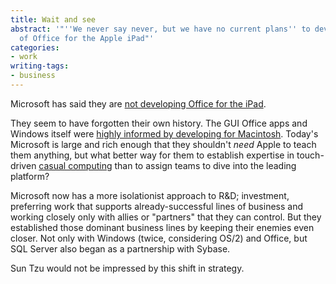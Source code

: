 ```yaml
---
title: Wait and see
abstract: '"''We never say never, but we have no current plans'' to develop a version
  of Office for the Apple iPad"'
categories:
- work
writing-tags:
- business
---
```


Microsoft has said they are [not developing Office for the iPad][1].

They seem to have forgotten their own history.  The GUI Office apps and Windows itself were [highly informed by developing for Macintosh][2].  Today's Microsoft is large and rich enough that they shouldn't _need_ Apple to teach them anything, but what better way for them to establish expertise in touch-driven [casual computing][3] than to assign teams to dive into the leading platform?

Microsoft now has a more isolationist approach to R&D; investment, preferring work that supports already-successful lines of business and working closely only with allies or "partners" that they can control.  But they established those dominant business lines by keeping their enemies even closer.  Not only with Windows (twice, considering OS/2) and Office, but SQL Server also began as a partnership with Sybase.

Sun Tzu would not be impressed by this shift in strategy.

   [1]: http://www.bloomberg.com/apps/news?pid=20601204&sid=auKD3w1mOXrs
   [2]: http://www.folklore.org/StoryView.py?project=Macintosh&story=A_Rich_Neighbor_Named_Xerox.txt
   [3]: http://www.ft.com/cms/s/0/ddcc2c04-3cfd-11df-bbcf-00144feabdc0.html
